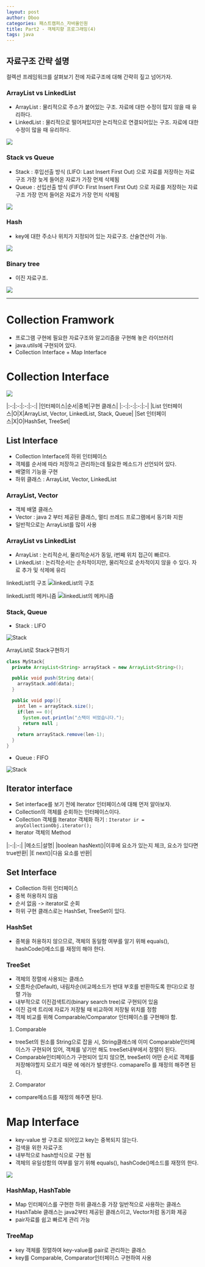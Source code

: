 ```yaml
---
layout: post
author: Dboo
categories: 패스트캠퍼스_자바올인원
title: Part2 - 객체지향 프로그래밍(4)
tags: java
---
```


## 자료구조 간략 설명
컬렉션 프레임워크를 살펴보기 전에 자료구조에 대해 간략히 짚고 넘어가자.

### ArrayList vs LinkedList
- ArrayList : 물리적으로 주소가 붙어있는 구조. 자료에 대한 수정이 많지 않을 때 유리하다.
- LinkedList : 물리적으로 떨어져있지만 논리적으로 연결되어있는 구조. 자료에 대한 수정이 많을 때 유리하다.

![](/assets/img/LectureNote/FastCampus/Java_All_In_One/arrayList_linkedList.png)

### Stack vs Queue
- Stack : 후입선출 방식 (LIFO: Last Insert First Out) 으로 자료를 저장하는 자료구조
  가장 늦게 들어온 자료가 가장 먼제 삭제됨
- Queue : 선입선출 방식 (FIFO: First Insert First Out) 으로 자료를 저장하는 자료구조
  가장 먼저 들어온 자료가 가장 먼저 삭제됨

![](/assets/img/LectureNote/FastCampus/Java_All_In_One/stack_queue.png)

### Hash
- key에 대한 주소나 위치가 지정되어 있는 자료구조. 산술연산이 가능.

![](/assets/img/LectureNote/FastCampus/Java_All_In_One/hash.png)

### Binary tree
- 이진 자료구조.

![](/assets/img/LectureNote/FastCampus/Java_All_In_One/binary_search_tree.png)

---


# Collection Framwork

- 프로그램 구현에 필요한 자료구조와 알고리즘을 구현해 놓은 라이브러리
- java.utils에 구현되어 있다.
- Collection Interface + Map Interface

# Collection Interface

![](/assets/img/LectureNote/FastCampus/Java_All_In_One/collection_tree.png)

|:-:|:-:|:-:|:-:|
|인터페이스|순서|중복|구현 클래스|
|:-:|:-:|:-:|:-|
|List 인터페이스|O|X|ArrayList, Vector, LinkedList, Stack, Queue|
|Set 인터페이스|X|O|HashSet, TreeSet|

## List Interface
- Collection Interface의 하위 인터페이스
- 객체를 순서에 따라 저장하고 관리하는데 필요한 메소드가 선언되어 있다.
- 배열의 기능을 구현
- 하위 클래스 : ArrayList, Vector, LinkedList

### ArrayList, Vector

- 객체 배열 클래스
- Vector : java 2 부터 제공된 클래스, 멀티 쓰레드 프로그램에서 동기화 지원
- 일반적으로는 ArrayList를 많이 사용

### ArrayList vs LinkedList

- ArrayList : 논리적순서, 물리적순서가 동일, i번째 위치 접근이 빠르다.
- LinkedList : 논리적순서는 순차적이지만, 물리적으로 순차적이지 않을 수 있다. 자료 추가 및 삭제에 유리

linkedList의 구조
![linkedList의 구조](/assets/img/LectureNote/FastCampus/Java_All_In_One/linkedList_struct.png)

linkedList의 메커니즘
![linkedList의 메커니즘](/assets/img/LectureNote/FastCampus/Java_All_In_One/linkedList_mechanism.png)

### Stack, Queue

- Stack : LIFO

![Stack](/assets/img/LectureNote/FastCampus/Java_All_In_One/stack_LIFO.png)

ArrayList로 Stack구현하기

~~~java
class MyStack{
  private ArrayList<String> arrayStack = new ArrayList<String>();

  public void push(String data){
    arrayStack.add(data);
  }

  public void pop(){
    int len = arrayStack.size();
    if(len == 0){
      System.out.println("스택이 비었습니다.");
      return null ;
    }
    return arrayStack.remove(len-1);
  }
}
~~~

- Queue : FIFO

![Stack](/assets/img/LectureNote/FastCampus/Java_All_In_One/queue_FIFO.png)

## Iterator interface

- Set interface를 보기 전에 Iterator 인터페이스에 대해 먼저 알아보자.
- Collection의 객체를 순회하는 인터페이스이다.
- Collection 객체를 Iterator 객체화 하기 : `Iterator ir = anyCollectionObj.iterator();`
- Iterator 객체의 Method

|:-:|:-:|
|메소드|설명|
|boolean hasNext()|이후에 요소가 있는지 체크, 요소가 있다면 true반환|
|E next()|다음 요소를 반환|


## Set Interface

- Collection 하위 인터페이스
- 중복 허용하지 않음
- 순서 없음 -> iterator로 순회
- 하위 구현 클래스로는 HashSet, TreeSet이 있다.

### HashSet

- 중복을 허용하지 않으므로, 객체의 동일함 여부를 알기 위해 equals(), hashCode()메소드를 재정의
해야 한다.

### TreeSet

- 객체의 정렬에 사용되는 클래스
- 오름차순(Default), 내림차순(비교메소드가 반대 부호를 반환하도록 한다)으로 정렬 가능
- 내부적으로 이진검색트리(binary search tree)로 구현되어 있음
- 이진 검색 트리에 자료가 저장될 때 비교하여 저장될 위치를 정함
- 객체 비교를 위해 Comparable/Comparator 인터페이스를 구현해야 함.

1. Comparable
  - treeSet의 원소를 String으로 잡을 시, String클래스에 이미 Comparable인터페이스가 구현되어 있어,
  객체를 넣기만 해도 treeSet내부에서 정렬이 된다.  
  - Comparable인터페이스가 구현되어 있지 않으면, treeSet이 어떤 순서로 객체를 저장해야할지 모르기 때문
  에 에러가 발생한다. comapareTo 를 재정의 해주면 된다.

2. Comparator
  - compare메소드를 재정의 해주면 된다.

# Map Interface

- key-value 쌍 구조로 되어있고 key는 중복되지 않는다.
- 검색을 위한 자료구조
- 내부적으로 hash방식으로 구현 됨
- 객체의 유일성함의 여부를 알기 위해 equals(), hashCode()메소드를 재정의 한다.

![](/assets/img/LectureNote/FastCampus/Java_All_In_One/map_tree.png)

### HashMap, HashTable

- Map 인터페이스를 구현한 하위 클래스중 가장 일반적으로 사용하는 클래스
- HashTable 클래스는 java2부터 제공된 클래스이고, Vector처럼 동기화 제공
- pair자료를 쉽고 빠르게 관리 가능

### TreeMap
- key 객체를 정렬하여 key-value를 pair로 관리하는 클래스
- key를 Comparable, Comparator인터페이스 구현하여 사용
